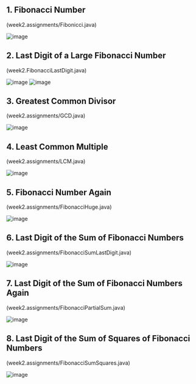 <h2><b>1. Fibonacci Number</b></h2>(week2.assignments/Fibonicci.java)

![image](https://user-images.githubusercontent.com/35569652/49266803-e0e44f80-f49a-11e8-9560-a55f479a4728.png)

<h2><b>2. Last Digit of a Large Fibonacci Number</b></h2>(week2.FibonacciLastDigit.java)

![image](https://user-images.githubusercontent.com/35569652/49266872-27d24500-f49b-11e8-9327-b85a1462a512.png)
![image](https://user-images.githubusercontent.com/35569652/49266841-0ec99400-f49b-11e8-8b78-97049b08a4f6.png)

<h2><b>3. Greatest Common Divisor</b></h2>(week2.assignments/GCD.java)

![image](https://user-images.githubusercontent.com/35569652/49266880-391b5180-f49b-11e8-856e-0547e432bfc5.png)

<h2><b>4. Least Common Multiple</b></h2>(week2.assignments/LCM.java)

![image](https://user-images.githubusercontent.com/35569652/49266886-489a9a80-f49b-11e8-9b45-4b849b377bdb.png)

<h2><b>5. Fibonacci Number Again</b></h2>(week2.assignments/FibonacciHuge.java)

![image](https://user-images.githubusercontent.com/35569652/49266932-7b449300-f49b-11e8-9bcb-6a1ae8188314.png)

<h2><b>6. Last Digit of the Sum of Fibonacci Numbers</b></h2>(week2.assignments/FibonacciSumLastDigit.java)

![image](https://user-images.githubusercontent.com/35569652/49266971-9d3e1580-f49b-11e8-87fc-a70192492c63.png)

<h2><b>7. Last Digit of the Sum of Fibonacci Numbers Again</b></h2>(week2.assignments/FibonacciPartialSum.java)

![image](https://user-images.githubusercontent.com/35569652/49266990-ad55f500-f49b-11e8-8e1e-d8bf751eaad7.png)

<h2><b>8. Last Digit of the Sum of Squares of Fibonacci Numbers</b></h2>(week2.assignments/FibonacciSumSquares.java)

![image](https://user-images.githubusercontent.com/35569652/49267010-be066b00-f49b-11e8-8d96-e74ac95a7641.png)
